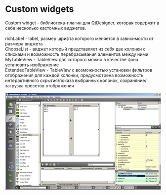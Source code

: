 # Custom widgets

Custom widget - библиотека-плагин для QtDesigner, которая содержит в себе несколько кастомных виджетов.<br/>
<br/>
richLabel - label, размер шрифта которого меняется в зависимости от размера виджета<br/>
ChooseList - виджет который представляет из себя две колонки с списками и возможность перебрасывания элементов между ними<br/>
MyTableView - TableView для которого можно в качестве фона установить изображение<br/>
ExtendedTableView - TableView с возможностью установки фильтров отображения для каждой колонки, предусмотрена возможность интерактивного скрытия/показа выбранных колонок, сохраняние/загрузка пресетов отображения

![My image](img/img1.png)
